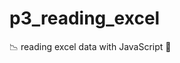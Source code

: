 # p3_reading_excel
:chart_with_downwards_trend: reading excel data with JavaScript :currency_exchange:
